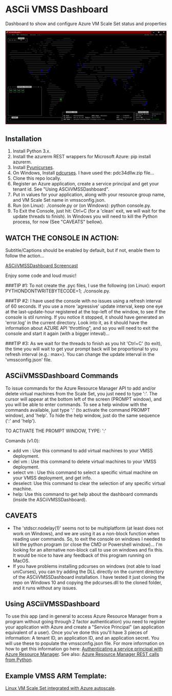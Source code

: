# ASCii VMSS Dashboard
Dashboard to show and configure Azure VM Scale Set status and properties

![Image of ASCii VMSS Dashboard](https://raw.githubusercontent.com/msleal/msleal.github.com/master/asciivmssdashboard-img.PNG)


## Installation
  1. Install Python 3.x.
  2. Install the azurerm REST wrappers for Microsoft Azure: pip install azurerm.
  3. Install [Pyunicurses](https://sourceforge.net/projects/pyunicurses/).
  4. On Windows, Install [pdcurses](http://pdcurses.sourceforge.net/). I have used the: pdc34dllw.zip file...
  5. Clone this repo locally.
  6. Register an Azure application, create a service principal and get your tenant id. See "Using ASCiiVMSSDashboard".
  7. Put in values for your application, along with your resource group name, and VM Scale Set name in vmssconfig.json.
  8. Run (on Linux): ./console.py or (on Windows): python console.py.
  9. To Exit the Console, just hit: Ctrl+C (for a 'clean' exit, we will wait for the update threads to finish). In Windows
you will need to kill the Python process, for now (See "CAVEATS" bellow).

## WATCH THE CONSOLE IN ACTION:
Subtitle/Captions should be enabled by default, but if not, enable them to follow the action...

[ASCiiVMSSDashboard Screencast](https://www.youtube.com/watch?v=MomiZ9rU9NU)

Enjoy some code and loud music!

###TIP #1: 
To not create the .pyc files, I use the following (on Linux): export PYTHONDONTWRITEBYTECODE=1; ./console.py.

###TIP #2:
I have used the console with no issues using a refresh interval of 60 seconds. If you use a more 'agressive'
update interval, keep one eye at the last-update-hour registered at the top-left of the window, to see if the console 
is stil running.  If you notice it stopped, it should have generated an 'error.log' in the current directory. 
Look into it, as it should have the information about AZURE API 'throttling", and so you will need to exit the console
and start it again (with a bigger inteval)...
 
###TIP #3:
As we wait for the threads to finish as you hit 'Ctrl+C' (to exit), the time you will wait to get your prompt
back will be proportional to you refresh interval (e.g.: max=<INTERVAL>). You can change the update interval in the 
'vmssconfig.json' file.

## ASCiiVMSSDashboard Commands
  To issue commands for the Azure Resource Manager API to add and/or delete virtual machines from the Scale Set,
you just need to type ':'. The cursor will appear at the bottom left of the screen (PROMPT window), and you will
be able to enter commands. To see a help window with the commands available, just type ':' (to activate the command
PROMPT window), and 'help'. To hide the help window, just do the same sequence (':' and 'help').

TO ACTIVATE THE PROMPT WINDOW, TYPE: ':'

Comands (v1.0):
- add vm <nr>: Use this command to add virtual machines to your VMSS deployment.
- del vm <nr>: Use this command to delete virtual machines to your VMSS deployment.
- select vm <nr>: Use this command to select a specific virtual machine on your VMSS deployment, and get info.
- deselect: Use this command to clear the selection of any specific virtual machine.
- help: Use this command to get help about the dashboard commands (inside the ASCiiVMSSDashboard).

## CAVEATS
- The 'stdscr.nodelay(1)' seems not to be multiplatform (at least does not work on Windows), and we are using it 
as a non-block function when reading user commands. So, to exit the console on windows I needed to kill the python 
program (or close the CMD or Powershell window)... I'm looking for an alternative non-block call to use on windows
and fix this. It would be nice to have any feedback of this program running on MacOS. 
- If you have problems installing pdcurses on windows (not able to load uniCurses), you can try adding the DLL directly
on the current directory of the ASCiiVMSSDashboard installation. I have tested it just cloning the repo on Windows 10
and copying the pdcurses.dll to the cloned folder, and it runs without any issues. 

## Using ASCiiVMSSDashboard 
To use this app (and in general to access Azure Resource Manager from a program without going through 2 factor
authentication) you need to register your application with Azure and
create a "Service Principal" (an application equivalent of a
user). Once you've done this you'll have 3 pieces of information: A
tenant ID, an application ID, and an application secret. You will use
these to populate the vmssconfig.json file. For more information on
how to get this information go here: [Authenticating a service
principal with Azure Resource Manager][service-principle]. See also:
[Azure Resource Manager REST calls from Python][python-auth].

## Example VMSS ARM Template:
[Linux VM Scale Set integrated with Azure autoscale][arm-template].

[service-principle]: https://azure.microsoft.com/en-us/documentation/articles/resource-group-authenticate-service-principal/
[python-auth]: https://msftstack.wordpress.com/2016/01/05/azure-resource-manager-authentication-with-python
[arm-template]: https://github.com/Azure/azure-quickstart-templates/tree/master/201-vmss-ubuntu-autoscale
